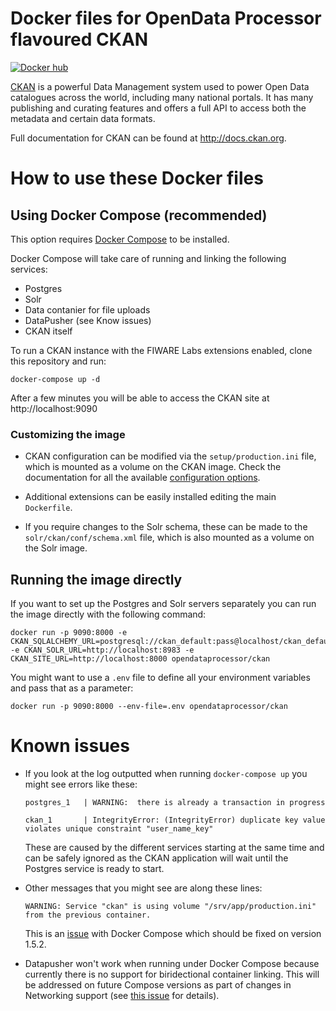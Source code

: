 # Docker files for OpenData Processor flavoured CKAN

[![Docker hub](https://img.shields.io/docker/pulls/fiware/ckan.svg)](https://hub.docker.com/r/fiware/ckan/)

[CKAN](https://github.com/ckan/ckan) is a powerful Data Management system used
to power Open Data catalogues across the world, including many national
portals. It has many publishing and curating features and offers a full API to
access both the metadata and certain data formats.

Full documentation for CKAN can be found at http://docs.ckan.org.

# How to use these Docker files

## Using Docker Compose (recommended)

This option requires [Docker Compose](https://docs.docker.com/compose/) to be
installed.

Docker Compose will take care of running and linking the following services:

* Postgres
* Solr
* Data contanier for file uploads
* DataPusher (see Know issues)
* CKAN itself


To run a CKAN instance with the FIWARE Labs extensions enabled, clone this
repository and run:

```
docker-compose up -d
```

After a few minutes you will be able to access the CKAN site at http://localhost:9090

### Customizing the image

* CKAN configuration can be modified via the `setup/production.ini` file, which is
  mounted as a volume on the CKAN image. Check the documentation for all the
  available [configuration options](http://docs.ckan.org/en/latest/maintaining/configuration.html).

* Additional extensions can be easily installed editing the main `Dockerfile`.

* If you require changes to the Solr schema, these can be made to
  the `solr/ckan/conf/schema.xml` file, which is also mounted as a volume on
  the Solr image.


## Running the image directly

If you want to set up the Postgres and Solr servers separately you can run the
image directly with the following command:

```
docker run -p 9090:8000 -e CKAN_SQLALCHEMY_URL=postgresql://ckan_default:pass@localhost/ckan_default -e CKAN_SOLR_URL=http://localhost:8983 -e CKAN_SITE_URL=http://localhost:8000 opendataprocessor/ckan
```

You might want to use a `.env` file to define all your environment variables and pass that
as a parameter:

```
docker run -p 9090:8000 --env-file=.env opendataprocessor/ckan
```


# Known issues

* If you look at the log outputted when running `docker-compose up` you might see errors like
  these:

  ```
  postgres_1   | WARNING:  there is already a transaction in progress

  ckan_1       | IntegrityError: (IntegrityError) duplicate key value violates unique constraint "user_name_key"

  ```

  These are caused by the different services starting at the same time and can be safely ignored as the CKAN
  application will wait until the Postgres service is ready to start.

* Other messages that you might see are along these lines:

  ```
  WARNING: Service "ckan" is using volume "/srv/app/production.ini" from the previous container.
  ```

  This is an [issue](https://github.com/docker/compose/issues/2481) with Docker Compose which should be fixed
  on version 1.5.2.

* Datapusher won't work when running under Docker Compose because currently there is no support for
  biridectional container linking. This will be addressed on future Compose versions as part of
  changes in Networking support (see [this issue](https://github.com/docker/compose/pull/1676)
  for details).
